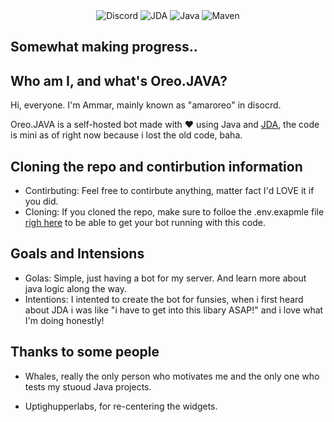 <div align="center">
  <img alt="Discord" src="https://img.shields.io/discord/1287429014067085312?style=for-the-badge&link=https%3A%2F%2Fdiscord.gg%2F4s9YUyJaSW">
  <img alt="JDA" src="https://img.shields.io/badge/JDA-Discord%20API-5865F2?style=for-the-badge&logo=java&logoColor=white">
  <img alt="Java" src="https://img.shields.io/badge/Java-ED8B00?style=for-the-badge&logo=openjdk&logoColor=white">
  <img alt="Maven" src="https://img.shields.io/badge/Maven-C71A36?style=for-the-badge&logo=apachemaven&logoColor=white">
</div>

## Somewhat making progress..

## Who am I, and what's Oreo.JAVA?
Hi, everyone.
I'm Ammar, mainly known as "amaroreo" in disocrd.

Oreo.JAVA is a self-hosted bot made with ❤️ using Java and [JDA](https://github.com/discord-jda/JDA), the code is mini as of right now because i lost the old code, baha.

## Cloning the repo and contirbution information
- Contirbuting:
Feel free to contirbute anything, matter fact I'd LOVE it if you did.
- Cloning: 
If you cloned the repo, make sure to folloe the .env.exapmle file [righ here](https://github.com/AmarKherala/OreoJava/blob/main/src%2Fmain%2Fres%2F.env.example) to be able to get your bot running with  this code.
## Goals and Intensions
- Golas:
Simple, just having a bot for my server. And learn more about java logic along the way.
- Intentions:
I intented to create the bot for funsies, when i first heard about JDA i was like "i have to get into this libary ASAP!" and i love what I'm doing honestly!
## Thanks to some people
- Whales, really the only person who motivates me and the only one who tests my stuoud Java projects.

- Uptighupperlabs, for re-centering the widgets.